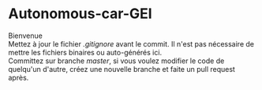 # Autonomous-car-GEI

Bienvenue </br>
Mettez à jour le fichier _.gitignore_ avant le commit. Il n'est pas nécessaire de mettre les fichiers binaires ou auto-générés ici. </br>
Committez sur branche *master*, si vous voulez modifier le code de quelqu'un d'autre, créez une nouvelle branche et faite un pull request après.</br>

